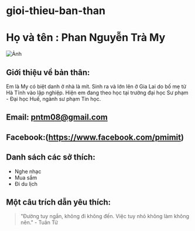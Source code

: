 # gioi-thieu-ban-than
# Họ và tên : Phan Nguyễn Trà My
![Ảnh](http://drive.google.com/file/d/1ghArrDYF9B2Qx1IM2rFSPdT_AlA3yUQ2/view?usp=drive_link)
## Giới thiệu về bản thân:
 Em là My có biệt danh ở nhà là mít. Sinh ra và lớn lên ở Gia Lai do bố mẹ từ Hà Tĩnh vào lập nghiệp. Hiện em đang theo học tại trường đại học Sư phạm - Đại học Huế, ngành sư phạm Tin học.
## Email: pntm08@gmail.com
## Facebook:(https://www.facebook.com/pmimit)
## Danh sách các sở thích:
* Nghe nhạc
* Mua sắm
* Đi du lịch
## Một câu trích dẫn yêu thích:
> "Đường tuy ngắn, không đi không đến. Việc tuy nhỏ không làm không nên." - Tuân Tử